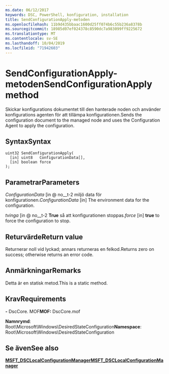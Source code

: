 ```yaml
---
ms.date: 06/12/2017
keywords: DSC, PowerShell, konfiguration, installation
title: SendConfigurationApply-metoden
ms.openlocfilehash: 11b9d435bbaac1600d25ff074b6c55b236a8378b
ms.sourcegitcommit: 18985d07ef024378c8590dc7a983099ff9225672
ms.translationtype: MT
ms.contentlocale: sv-SE
ms.lasthandoff: 10/04/2019
ms.locfileid: "71942603"
---
```

# <a name="sendconfigurationapply-method"></a><span data-ttu-id="188fd-103">SendConfigurationApply-metoden</span><span class="sxs-lookup"><span data-stu-id="188fd-103">SendConfigurationApply method</span></span>

<span data-ttu-id="188fd-104">Skickar konfigurations dokumentet till den hanterade noden och använder konfigurations agenten för att tillämpa konfigurationen.</span><span class="sxs-lookup"><span data-stu-id="188fd-104">Sends the configuration document to the managed node and uses the Configuration Agent to apply the configuration.</span></span>

## <a name="syntax"></a><span data-ttu-id="188fd-105">Syntax</span><span class="sxs-lookup"><span data-stu-id="188fd-105">Syntax</span></span>

```mof
uint32 SendConfigurationApply(
  [in] uint8   ConfigurationData[],
  [in] boolean force
);
```

## <a name="parameters"></a><span data-ttu-id="188fd-106">Parametrar</span><span class="sxs-lookup"><span data-stu-id="188fd-106">Parameters</span></span>

<span data-ttu-id="188fd-107">*ConfigurationData* \[in @ no__t-2 miljö data för konfigurationen.</span><span class="sxs-lookup"><span data-stu-id="188fd-107">*ConfigurationData* \[in\] The environment data for the configuration.</span></span>

<span data-ttu-id="188fd-108">*tvinga* \[in @ no__t-2 **True** så att konfigurationen stoppas.</span><span class="sxs-lookup"><span data-stu-id="188fd-108">*force* \[in\] **true** to force the configuration to stop.</span></span>

## <a name="return-value"></a><span data-ttu-id="188fd-109">Returvärde</span><span class="sxs-lookup"><span data-stu-id="188fd-109">Return value</span></span>

<span data-ttu-id="188fd-110">Returnerar noll vid lyckad; annars returneras en felkod.</span><span class="sxs-lookup"><span data-stu-id="188fd-110">Returns zero on success; otherwise returns an error code.</span></span>

## <a name="remarks"></a><span data-ttu-id="188fd-111">Anmärkningar</span><span class="sxs-lookup"><span data-stu-id="188fd-111">Remarks</span></span>

<span data-ttu-id="188fd-112">Detta är en statisk metod.</span><span class="sxs-lookup"><span data-stu-id="188fd-112">This is a static method.</span></span>

## <a name="requirements"></a><span data-ttu-id="188fd-113">Krav</span><span class="sxs-lookup"><span data-stu-id="188fd-113">Requirements</span></span>

<span data-ttu-id="188fd-114">**-** DscCore. MOF</span><span class="sxs-lookup"><span data-stu-id="188fd-114">**MOF:** DscCore.mof</span></span>

<span data-ttu-id="188fd-115">**Namnrymd**: Root\Microsoft\Windows\DesiredStateConfiguration</span><span class="sxs-lookup"><span data-stu-id="188fd-115">**Namespace**: Root\Microsoft\Windows\DesiredStateConfiguration</span></span>

## <a name="see-also"></a><span data-ttu-id="188fd-116">Se även</span><span class="sxs-lookup"><span data-stu-id="188fd-116">See also</span></span>

[<span data-ttu-id="188fd-117">**MSFT_DSCLocalConfigurationManager**</span><span class="sxs-lookup"><span data-stu-id="188fd-117">**MSFT_DSCLocalConfigurationManager**</span></span>](msft-dsclocalconfigurationmanager.md)
